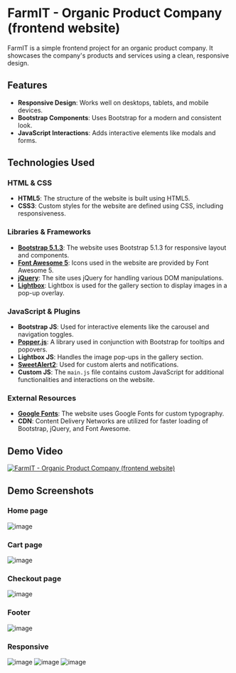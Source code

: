 # FarmIT - Organic Product Company (frontend website)

FarmIT is a simple frontend project for an organic product company. It showcases the company's products and services using a clean, responsive design.

## Features
- **Responsive Design**: Works well on desktops, tablets, and mobile devices.
- **Bootstrap Components**: Uses Bootstrap for a modern and consistent look.
- **JavaScript Interactions**: Adds interactive elements like modals and forms.

## Technologies Used

### HTML & CSS
- **HTML5**: The structure of the website is built using HTML5.
- **CSS3**: Custom styles for the website are defined using CSS, including responsiveness.

### Libraries & Frameworks
- **[Bootstrap 5.1.3](https://getbootstrap.com/)**: The website uses Bootstrap 5.1.3 for responsive layout and components.
- **[Font Awesome 5](https://fontawesome.com/)**: Icons used in the website are provided by Font Awesome 5.
- **[jQuery](https://jquery.com/)**: The site uses jQuery for handling various DOM manipulations.
- **[Lightbox](https://lokeshdhakar.com/projects/lightbox2/)**: Lightbox is used for the gallery section to display images in a pop-up overlay.

### JavaScript & Plugins
- **Bootstrap JS**: Used for interactive elements like the carousel and navigation toggles.
- **[Popper.js](https://popper.js.org/)**: A library used in conjunction with Bootstrap for tooltips and popovers.
- **Lightbox JS**: Handles the image pop-ups in the gallery section.
- **[SweetAlert2](https://sweetalert2.github.io/)**: Used for custom alerts and notifications.
- **Custom JS**: The `main.js` file contains custom JavaScript for additional functionalities and interactions on the website.

### External Resources
- **[Google Fonts](https://fonts.google.com/)**: The website uses Google Fonts for custom typography.
- **CDN**: Content Delivery Networks are utilized for faster loading of Bootstrap, jQuery, and Font Awesome.
## Demo Video
[![FarmIT - Organic Product Company (frontend website)](https://img.youtube.com/vi/adf1wH-CwL4/0.jpg)](https://www.youtube.com/watch?v=adf1wH-CwL4)
## Demo Screenshots
### Home page
![image](https://github.com/user-attachments/assets/f155dcd2-26ef-49c2-9065-68b9e4cf9637)
### Cart page
![image](https://github.com/user-attachments/assets/dc256e8c-d0ba-4fbe-965e-b2af4219c1f4)
### Checkout page
![image](https://github.com/user-attachments/assets/b35afb93-2773-4241-b55d-f0413284b25a)
### Footer
![image](https://github.com/user-attachments/assets/988be351-21e3-46f5-a127-2b23206a47e2)
### Responsive
![image](https://github.com/user-attachments/assets/3a5f4a07-a335-4c67-b9e7-f6ab3c0fbe17)
![image](https://github.com/user-attachments/assets/0a3b1127-e74d-412a-be44-deda3a2a7d55)
![image](https://github.com/user-attachments/assets/93e431f3-590a-4000-b1de-abed69a26686)

